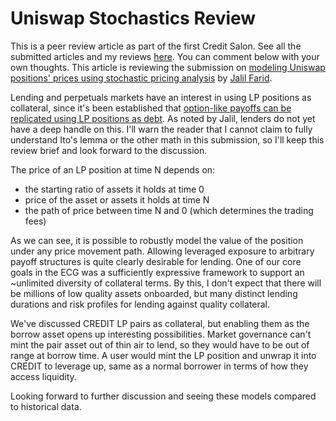 # Uniswap Stochastics Review

This is a peer review article as part of the first Credit Salon. See all the submitted articles and my reviews [here](https://onetruekirk.github.io/). You can comment below with your own thoughts. This article is reviewing the submission on [modeling Uniswap positions' prices using stochastic pricing analysis](https://github.com/jfarid27/uniswap-stochastics/blob/main/Uniswap-Stochastics.pdf) by [Jalil Farid](https://twitter.com/digital_monad).

Lending and perpetuals markets have an interest in using LP positions as collateral, since it's been established that [option-like payoffs can be replicated using LP positions as debt](https://angeris.github.io/papers/rmms.pdf). As noted by Jalil, lenders do not yet have a deep handle on this. I'll warn the reader that I cannot claim to fully understand Ito's lemma or the other math in this submission, so I'll keep this review brief and look forward to the discussion.

The price of an LP position at time N depends on:
* the starting ratio of assets it holds at time 0
* price of the asset or assets it holds at time N
* the path of price between time N and 0 (which determines the trading fees)

As we can see, it is possible to robustly model the value of the position under any price movement path. Allowing leveraged exposure to arbitrary payoff structures is quite clearly desirable for lending. One of our core goals in the ECG was a sufficiently expressive framework to support an ~unlimited diversity of collateral terms. By this, I don't expect that there will be millions of low quality assets onboarded, but many distinct lending durations and risk profiles for lending against quality collateral.

We've discussed CREDIT LP pairs as collateral, but enabling them as the borrow asset opens up interesting possibilities. Market governance can't mint the pair asset out of thin air to lend, so they would have to be out of range at borrow time. A user would mint the LP position and unwrap it into CREDIT to leverage up, same as a normal borrower in terms of how they access liquidity.

Looking forward to further discussion and seeing these models compared to historical data.

<script src="https://utteranc.es/client.js"
        repo="OneTrueKirk/onetruekirk.github.io"
        issue-term="pathname"
        label="comment"
        theme="github-light"
        crossorigin="anonymous"
        async>
</script>